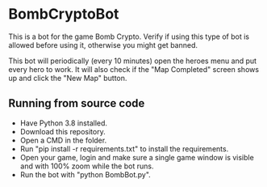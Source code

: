 # BombCryptoBot

This is a bot for the game Bomb Crypto. Verify if using this type of bot is allowed before using it, otherwise you might get banned.

This bot will periodically (every 10 minutes) open the heroes menu and put every hero to work. It will also check if the "Map Completed" screen shows up and click the "New Map" button.

## Running from source code

- Have Python 3.8 installed.
- Download this repository.
- Open a CMD in the folder.
- Run "pip install -r requirements.txt" to install the requirements.
- Open your game, login and make sure a single game window is visible and with 100% zoom while the bot runs.
- Run the bot with "python BombBot.py".
